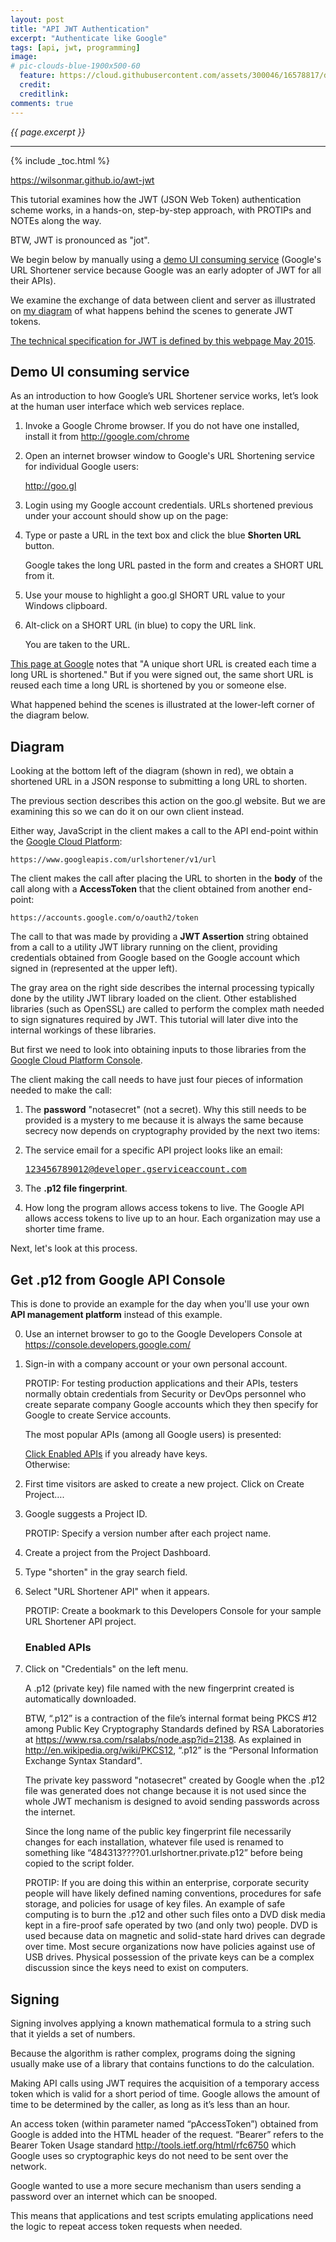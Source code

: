 ```yaml
---
layout: post
title: "API JWT Authentication"
excerpt: "Authenticate like Google"
tags: [api, jwt, programming]
image:
# pic-clouds-blue-1900x500-60
  feature: https://cloud.githubusercontent.com/assets/300046/16578817/d09677b6-4259-11e6-909c-704d092a509c.jpg
  credit: 
  creditlink: 
comments: true
---
```

<i>{{ page.excerpt }}</i>
<hr />

{% include _toc.html %}

<a target="_blank" href="https://wilsonmar.github.io/awt-jwt/">https://wilsonmar.github.io/awt-jwt</a>

This tutorial examines how the JWT (JSON Web Token) authentication scheme works,
in a hands-on, step-by-step approach, with PROTIPs and NOTEs along the way.

BTW, JWT is pronounced as "jot".

We begin below by manually using a <a href="#ManualDemo">
demo UI consuming service</a>
(Google's URL Shortener service 
because Google was an early adopter of JWT for all their APIs).

We examine the exchange of data between client and server as illustrated on
<a href="#MyDiagram">my diagram</a> 
of what happens behind the scenes
to generate JWT tokens.

<a target="_blank" href="http://self-issued.info/docs/draft-ietf-oauth-json-web-token.html">
The technical specification for JWT is defined by this webpage May 2015</a>.


<a name="ManualDemo"></a>

## Demo UI consuming service #

As an introduction to how Google’s URL Shortener service works, 
let’s look at the human user interface which web services replace.

1.	Invoke a Google Chrome browser. If you do not have one installed, install it from
    <a target="_blank" href="http://google.com/chrome">http://google.com/chrome</a>

2.	Open an internet browser window to Google's URL Shortening service for individual Google users: 

    <a target="_blank" href="http://goo.gl/">http://goo.gl</a>

3.	Login using my Google account credentials.
    URLs shortened previous under your account should show up on the page:

    <amp-img width="650" height="379" alt="api-jwt-google-url-shortener-2016-06-30-650x379-63.jpg" 
    src="https://cloud.githubusercontent.com/assets/300046/16565704/501e5a3c-41cc-11e6-8b1a-337f58e886cc.jpg"></amp-img>

4.	Type or paste a URL in the text box and click the blue <strong>Shorten URL</strong> button. 

    Google takes the long URL pasted in the form and creates a SHORT URL from it.

5.	Use your mouse to highlight a goo.gl SHORT URL value to your Windows clipboard.

6.	Alt-click on a SHORT URL (in blue) to copy the URL link.

    You are taken to the URL.

<a target="_blank" href="https://support.google.com/faqs/answer/190768?hl=en">
This page at Google</a> notes that
"A unique short URL is created each time a long URL is shortened."
But if you were signed out,
the same short URL is reused each time a long URL is shortened by you or someone else.

What happened behind the scenes is illustrated at
the lower-left corner of the diagram below. 

<a name="MyDiagram"></a>

## Diagram # 

<amp-img width="650" height="431" alt="api-jwt-diagram-20160704-650x431-81.jpg" 
    src="https://cloud.githubusercontent.com/assets/300046/16565917/d9d60fa8-41cd-11e6-8e23-0732ba803f57.jpg">
    </amp-img>

Looking at the bottom left of the diagram (shown in red), 
we obtain a shortened URL in a JSON response to
submitting a long URL to shorten. 

The previous section describes this action on the goo.gl website.
But we are examining this so we can do it on our own client instead.

Either way, JavaScript in the client makes a call to the API end-point within the 
<a target="_blank" href="https://support.google.com/cloud/answer/3465889?hl=en&ref_topic=3340599">
Google Cloud Platform</a>:

    https://www.googleapis.com/urlshortener/v1/url 

The client makes the call after placing the URL to shorten in the <strong>body</strong> of the call
along with a <strong>AccessToken</strong> that the client obtained from another end-point:

    https://accounts.google.com/o/oauth2/token

The call to that was made by providing a <strong>JWT Assertion</strong> string obtained from
a call to a utility JWT library running on the client, providing credentials obtained
from Google based on the Google account which signed in (represented at the upper left). 

The gray area on the right side describes the internal processing typically done by the 
utility JWT library loaded on the client.
Other established libraries (such as OpenSSL) are called
to perform the complex math needed to sign signatures required by JWT.
This tutorial will later dive into the 
internal workings of these libraries. 

But first we need to look into obtaining inputs to those libraries from the
<a target="_blank" href="https://developers.google.com/console/help/?csw=1#generatingoauth2
"> Google Cloud Platform Console</a>.

The client making the call needs to have just four pieces of information needed to make the call:

1. The <strong>password</strong> "notasecret" (not a secret). 
   Why this still needs to be provided is a mystery to me because it 
   is always the same because secrecy now depends on cryptography
   provided by the next two items:

2. The service email for a specific API project looks like an email:

    <tt>123456789012@developer.gserviceaccount.com</tt>

3. The <strong>.p12 file fingerprint</strong>.   

4. How long the program allows access tokens to live.
   The Google API allows access tokens to live up to an hour. 
   Each organization may use a shorter time frame.

Next, let's look at this process.

## Get .p12 from Google API Console #

This is done to provide an example for the day when you'll use your own 
<strong>API management platform</strong> instead of this example.

0. Use an internet browser to go to the Google Developers Console at 
   <a target="_blank" href="https://console.developers.google.com/">
   https://console.developers.google.com/</a>

0. Sign-in with a company account or your own personal account.

    PROTIP: For testing production applications and their APIs, 
    testers normally obtain credentials from Security or DevOps personnel who 
    create separate company Google accounts which they then specify for Google to create Service accounts.

   The most popular APIs (among all Google users) is presented:
   <amp-img width="650" height="448" alt="api-google-popular-20160704-650x448-83.jpg"
    src="https://cloud.githubusercontent.com/assets/300046/16567212/30ae36ba-41d9-11e6-8675-ed6c73156281.jpg">
    </amp-img>

   <a href="#EnabledAPI">Click Enabled APIs</a> if you already have keys.<br /> 
   Otherwise:

0. First time visitors are asked to create a new project. Click on Create Project…. 

0. Google suggests a Project ID.

   PROTIP: Specify a version number after each project name.

0. Create a project from the Project Dashboard.

0. Type "shorten" in the gray search field.

0. Select "URL Shortener API" when it appears.

   PROTIP: Create a bookmark to this Developers Console for your sample URL Shortener API project.

   <a name="EnabledAPI"></a>

   ### Enabled APIs #

0. Click on "Credentials" on the left menu.

   A .p12 (private key) file named with the new fingerprint created is automatically downloaded. 
   
   BTW, “.p12” is a contraction of the file’s internal format being PKCS #12 
   among Public Key Cryptography Standards defined by RSA Laboratories at 
   https://www.rsa.com/rsalabs/node.asp?id=2138. 
   As explained in http://en.wikipedia.org/wiki/PKCS12, 
   “.p12” is the “Personal Information Exchange Syntax Standard".

   The private key password "notasecret" created by Google when the .p12 file was generated
   does not change because it is not used since the whole JWT mechanism is designed to 
   avoid sending passwords across the internet.

   Since the long name of the public key fingerprint file necessarily changes for each installation, 
   whatever file used is renamed to something like “484313????01.urlshortner.private.p12” 
   before being copied to the script folder.

   PROTIP: If you are doing this within an enterprise, corporate security people will have 
   likely defined naming conventions, procedures for safe storage, and policies for usage of key files. 
   An example of safe computing is to burn the .p12 and other such files onto a 
   DVD disk media kept in a fire-proof safe operated by two (and only two) people. 
   DVD is used because data on magnetic and solid-state hard drives can degrade over time. 
   Most secure organizations now have policies against use of USB drives.
   Physical possession of the private keys can be a complex discussion since the keys need to exist on computers.

## Signing #

Signing involves applying a known mathematical formula to a string such that it yields a set of numbers. 

Because the algorithm is rather complex, programs doing the signing usually make use of a 
library that contains functions to do the calculation. 

Making API calls using JWT requires the acquisition of a 
temporary access token which is valid for a short period of time. 
Google allows the amount of time to be determined by the caller, 
as long as it’s less than an hour. 

An access token (within parameter named “pAccessToken”) 
obtained from Google is added into the HTML header of the request. 
“Bearer” refers to the Bearer Token Usage standard 
http://tools.ietf.org/html/rfc6750 
which Google uses so cryptographic keys do not need to be sent over the network. 

Google wanted to use a more secure mechanism than users sending 
a password over an internet which can be snooped.

This means that applications and test scripts emulating applications 
need the logic to repeat access token requests when needed. 
